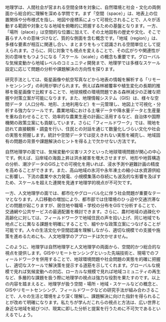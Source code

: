 地理学は、人間社会が営まれる空間全体を対象に、自然環境と社会・文化の両側面から総合的に理解を深める学問です。まず「空間（space）」は、地表上の位置関係や分布様式を指し、地図や座標系によって可視化されることで、人々が活動する範囲や対象となる地域を俯瞰的に把握するための基盤となります。一方、「場所（place）」は空間的な位置に加えて、その土地固有の歴史や文化、そこで暮らす人々の意味づけなど、質的な側面を含む概念です。「地域（region）」は、多様な要素が相互に関連し合い、まとまりをもって認識される空間単位として捉えられます。さらに、同じ対象でも視点を変えることで、その広がりや関連性が別の意味をもつようになる「スケール（scale）」の概念も重要です。グローバルな気候変動から地域レベルのコミュニティ開発まで、地理学では多様なスケール設定に応じて問題の分析や課題解決の方向性を探ります。

研究手法としては、衛星画像や航空写真などから地表の情報を解析する「リモートセンシング」の利用が挙げられます。例えば森林被覆率や植生変化の長期的推移を衛星画像で比較することで、地球規模の環境問題である森林減少の正確な把握や対策立案が可能になります。また、地理情報システム（GIS）は、様々な空間データ（人口分布、地形、土地利用など）を一元管理し、地図上で可視化・分析する強力なツールです。農業地域における土壌データや降水量データと生産量を重ね合わせることで、効率的な農業生産の計画に活用するなど、自治体や国際機関の政策立案にも貢献しています。さらに「フィールドワーク」では、現地を訪れて直接観察・調査を行い、住民との対話を通じて数量化しづらい文化や社会の実態を把握します。統計や空間データでは捉えきれない実態を補完し、地域固有の問題の背景や課題解決のヒントを得る上で欠かせない方法です。

自然地理学の面では、気候変動や災害リスクといった地球環境問題が関心の中心です。例えば、沿岸域の海面上昇は洪水被害を増大させますが、地形や地質構造の分析、潮汐データのGIS上での可視化を用いれば、浸水予測や避難計画の精度を高めることができます。また、高山地域の氷河や永年凍土の縮小は水資源供給に影響し、下流の農業や水力発電、小規模集落の存続にも波及的な影響を及ぼすため、スケールを超えた連関を見通す地理学的視点が不可欠です。

一方、人文地理学の面では、都市化やグローバル化に伴う社会問題が重要なテーマとなります。人口移動の増加により、都市部では住環境のひっ迫や交通渋滞などの問題が起こりますが、居住地や職場・学校の分布をGISで分析することで、交通網や公共サービスの最適配置を検討できます。さらに、農村地域の過疎化や高齢化に対しては、フィールドワークで地域住民の声を拾い上げ、同じ地域でも地点ごとに異なる課題を明確にすることで、細やかな政策立案につなげることが可能です。人々の生活文化や空間認識を理解しながら、適切な規模での支援や施策を進めるためにも、人文地理学のアプローチは欠かせません。

このように、地理学は自然地理学と人文地理学の両面から、空間的かつ総合的な視点を提供します。GISやリモートセンシングといった先端技術と、現場でのフィールドワークを併用することで、地球環境問題や社会問題の実態を的確に把握し、適切なスケールで解決策を提示する道筋を示してくれます。グローバルな規模で見れば気候変動への対応、ローカルな規模で見れば地域コミュニティの再生など、多層的な課題を扱う際に地理学の視点は強力な役割を果たすのです。以上の内容を踏まえると、地理学が扱う空間・場所・地域・スケールなどの概念と、GISやリモートセンシング、フィールドワークなどの研究手法が組み合わさることで、人々の生活と環境をより深く理解し、課題解決に向けた指針を得られることが改めて明確になります。私たちが学んだこれらの視点と方法は、広い世界と身近な地域を結びつけ、現実に即した分析と提案を行うために不可欠であるといえるでしょう。